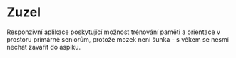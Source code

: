 # Zuzel
Responzivní aplikace poskytující možnost trénování paměti a orientace v prostoru primárně seniorům, protože mozek není šunka - s věkem se nesmí nechat zavařit do aspiku.
